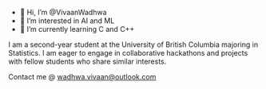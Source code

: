 - 👋 Hi, I’m @VivaanWadhwa
- 👀 I’m interested in AI and ML
- 🌱 I’m currently learning C and C++

I am a second-year student at the University of British Columbia majoring in Statistics. I am eager to engage in collaborative hackathons and projects with fellow students who share similar interests.

Contact me @ wadhwa.vivaan@outlook.com

<!---
VivaanWadhwa/VivaanWadhwa is a ✨ special ✨ repository because its `README.md` (this file) appears on your GitHub profile.
You can click the Preview link to take a look at your changes.
--->
